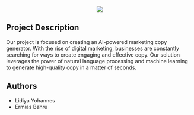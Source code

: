 <div align="center">
  <img src="https://user-images.githubusercontent.com/98729397/224547102-99313bc0-7f6e-462f-aef6-16cc64476271.png">
</div>

## Project Description

Our project is focused on creating an AI-powered marketing copy generator. With the rise of digital marketing, businesses are constantly searching for ways to create engaging and effective copy. Our solution leverages the power of natural language processing and machine learning to generate high-quality copy in a matter of seconds.

## Authors

  - Lidiya Yohannes
  - Ermias Bahru
